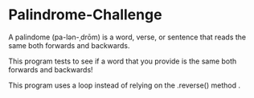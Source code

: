 # Palindrome-Challenge
A palindome (pa-lən-ˌdrōm) is a word, verse, or sentence that reads the same both forwards and backwards.

This program tests to see if a word that you provide is the same both forwards and backwards!

This program uses a loop instead of relying on the .reverse() method .
